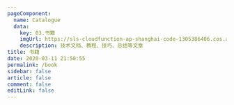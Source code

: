 ```yaml
---
pageComponent: 
  name: Catalogue
  data: 
    key: 03.书籍
    imgUrl: https://sls-cloudfunction-ap-shanghai-code-1305386406.cos.ap-shanghai.myqcloud.com/1/other.png
    description: 技术文档、教程、技巧、总结等文章
title: 书籍
date: 2020-03-11 21:50:55
permalink: /book
sidebar: false
article: false
comment: false
editLink: false
---
```


